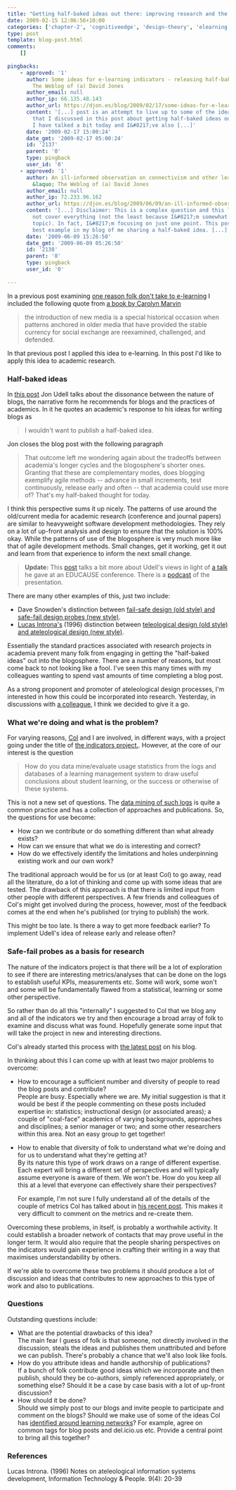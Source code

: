 ```yaml
---
title: "Getting half-baked ideas out there: improving research and the academy"
date: 2009-02-15 12:06:56+10:00
categories: ['chapter-2', 'cognitiveedge', 'design-theory', 'elearning', 'evaluation', 'innovation', 'lmsevaluation', 'react', 'thesis']
type: post
template: blog-post.html
comments:
    []
    
pingbacks:
    - approved: '1'
      author: Some ideas for e-learning indicators - releasing half-baked ideas &laquo;
        The Weblog of (a) David Jones
      author_email: null
      author_ip: 66.135.48.143
      author_url: https://djon.es/blog/2009/02/17/some-ideas-for-e-learning-indicators-releasing-half-baked-ideas/
      content: '[...] post is an attempt to live up to some of the ideas of Jon Udell
        that I discussed in this post about getting half-baked ideas out there. Col and
        I have talked a bit today and I&#8217;ve also [...]'
      date: '2009-02-17 15:00:24'
      date_gmt: '2009-02-17 05:00:24'
      id: '2137'
      parent: '0'
      type: pingback
      user_id: '0'
    - approved: '1'
      author: An ill-informed observation on connectivism and other learning theories
        &laquo; The Weblog of (a) David Jones
      author_email: null
      author_ip: 72.233.96.162
      author_url: https://djon.es/blog/2009/06/09/an-ill-informed-observation-on-connectivism-and-other-learning-theories/
      content: '[...] Disclaimer: This is a complex question and this little post will
        not cover everything (not the least because I&#8217;m somewhat clueless in the
        topic). In fact, I&#8217;m focusing on just one point. This post is perhaps the
        best example in my blog of me sharing a half-baked idea. [...]'
      date: '2009-06-09 15:26:50'
      date_gmt: '2009-06-09 05:26:50'
      id: '2138'
      parent: '0'
      type: pingback
      user_id: '0'
    
---
```

In a previous post examining [one reason folk don't take to e-learning](/blog2/2009/02/11/one-reason-people-dont-take-to-new-e-learning-technology/) I included the following quote from [a book by Carolyn Marvin](http://www.amazon.com/When-Old-Technologies-Were-Communication/dp/0195063414/ref=sr_1_1?ie=UTF8&s=books&qid=1234322975&sr=8-1)

> the introduction of new media is a special historical occasion when patterns anchored in older media that have provided the stable currency for social exchange are reexamined, challenged, and defended.

In that previous post I applied this idea to e-learning. In this post I'd like to apply this idea to academic research.

### Half-baked ideas

In [this post](http://weblog.infoworld.com/udell/2006/09/15.html#a1524) Jon Udell talks about the dissonance between the nature of blogs, the narrative form he recommends for blogs and the practices of academics. In it he quotes an academic's response to his ideas for writing blogs as

> I wouldn't want to publish a half-baked idea.

Jon closes the blog post with the following paragraph

> That outcome left me wondering again about the tradeoffs between academia's longer cycles and the blogosphere's shorter ones. Granting that these are complementary modes, does blogging exemplify agile methods -- advance in small increments, test continuously, release early and often -- that academia could use more of? That's my half-baked thought for today.

I think this perspective sums it up nicely. The patterns of use around the old/current media for academic research (conference and journal papers) are similar to heavyweight software development methodologies. They rely on a lot of up-front analysis and design to ensure that the solution is 100% okay. While the patterns of use of the blogosphere is very much more like that of agile development methods. Small changes, get it working, get it out and learn from that experience to inform the next small change.

> **Update:** This [post](http://ericschnell.blogspot.com/2008/05/are-we-ready-for-half-baked-ideas.html) talks a bit more about Udell's views in light of [a talk](http://net.educause.edu/SA07/Program/12665?PRODUCT_CODE=SA07/DSESS01) he gave at an EDUCAUSE conference. There is a [podcast](http://connect.educause.edu/Library/Abstract/TheDisruptiveNatureofTech/45061) of the presentation.

There are many other examples of this, just two include:

- Dave Snowden's distinction between [fail-safe design (old style) and safe-fail design probes (new style)](http://www.cognitive-edge.com/blogs/dave/2007/11/safefail_probes.php).
- [Lucas Introna's](http://www.lums.lancs.ac.uk/owt/profiles/lucas-introna/) (1996) distinction between [teleological design (old style) and ateleological design (new style)](/blog2/publications/the-teleological-brake-on-icts-in-open-and-distance-learning/).

Essentially the standard practices associated with research projects in academia prevent many folk from engaging in getting the "half-baked ideas" out into the blogosphere. There are a number of reasons, but most come back to not looking like a fool. I've seen this many times with my colleagues wanting to spend vast amounts of time completing a blog post.

As a strong proponent and promoter of ateleological design processes, I'm interested in how this could be incorporated into research. Yesterday, in discussions with [a colleague](http://beerc.wordpress.com/), I think we decided to give it a go.

### What we're doing and what is the problem?

For varying reasons, [Col](http://beerc.wordpress.com/) and I are involved, in different ways, with a project going under the title of [the indicators project.](http://beerc.wordpress.com/2008/12/21/more-on-the-indicators/). However, at the core of our interest is the question

> How do you data mine/evaluate usage statistics from the logs and databases of a learning management system to draw useful conclusions about student learning, or the success or otherwise of these systems.

This is not a new set of questions. The [data mining of such logs](/blog2/2009/02/02/data-mining-of-online-courses-dominant-assumptions-and-innovation-potential/) is quite a common practice and has a collection of approaches and publications. So, the questions for use become:

- How can we contribute or do something different than what already exists?
- How can we ensure that what we do is interesting and correct?
- How do we effectively identify the limitations and holes underpinning existing work and our own work?

The traditional approach would be for us (or at least Col) to go away, read all the literature, do a lot of thinking and come up with some ideas that are tested. The drawback of this approach is that there is limited input from other people with different perspectives. A few friends and colleagues of Col's might get involved during the process, however, most of the feedback comes at the end when he's published (or trying to publish) the work.

This might be too late. Is there a way to get more feedback earlier? To implement Udell's idea of release early and release often?

### Safe-fail probes as a basis for research

The nature of the indicators project is that there will be a lot of exploration to see if there are interesting metrics/analyses that can be done on the logs to establish useful KPIs, measurements etc. Some will work, some won't and some will be fundamentally flawed from a statistical, learning or some other perspective.

So rather than do all this "internally" I suggested to Col that we blog any and all of the indicators we try and then encourage a broad array of folk to examine and discuss what was found. Hopefully generate some input that will take the project in new and interesting directions.

Col's already started this process with [the latest post](http://beerc.wordpress.com/2009/02/14/expected-and-unexpected-results/) on his blog.

In thinking about this I can come up with at least two major problems to overcome:

- How to encourage a sufficient number and diversity of people to read the blog posts and contribute?  
    People are busy. Especially where we are. My initial suggestion is that it would be best if the people commenting on these posts included expertise in: statistics; instructional design (or associated areas); a couple of "coal-face" academics of varying backgrounds, approaches and disciplines; a senior manager or two; and some other researchers within this area. Not an easy group to get together!
- How to enable that diversity of folk to understand what we're doing and for us to understand what they're getting at?  
    By its nature this type of work draws on a range of different expertise. Each expert will bring a different set of perspectives and will typically assume everyone is aware of them. We won't be. How do you keep all this at a level that everyone can effectively share their perspectives?
    
    For example, I'm not sure I fully understand all of the details of the couple of metrics Col has talked about in [his recent post](http://beerc.wordpress.com/2009/02/14/expected-and-unexpected-results/). This makes it very difficult to comment on the metrics and re-create them.
    

Overcoming these problems, in itself, is probably a worthwhile activity. It could establish a broader network of contacts that may prove useful in the longer term. It would also require that the people sharing perspectives on the indicators would gain experience in crafting their writing in a way that maximises understandability by others.

If we're able to overcome these two problems it should produce a lot of discussion and ideas that contributes to new approaches to this type of work and also to publications.

### Questions

Outstanding questions include:

- What are the potential drawbacks of this idea?  
    The main fear I guess of folk is that someone, not directly involved in the discussion, steals the ideas and publishes them unattributed and before we can publish. There's probably a chance that we'll also look like fools.
- How do you attribute ideas and handle authorship of publications?  
    If a bunch of folk contribute good ideas which we incorporate and then publish, should they be co-authors, simply referenced appropriately, or something else? Should it be a case by case basis with a lot of up-front discussion?
- How should it be done?  
    Should we simply post to our blogs and invite people to participate and comment on the blogs? Should we make use of some of the ideas Col has [identified around learning networks](/blog2/publications/learning-networks-harnessing-the-power-of-online-communities-for-discipline-and-lifelong-learning/)? For example, agree on common tags for blog posts and del.icio.us etc. Provide a central point to bring all this together?

### References

Lucas Introna. (1996) Notes on ateleological information systems development, Information Technology & People. 9(4): 20-39